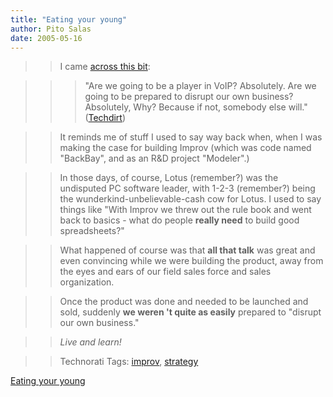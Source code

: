 ```yaml
---
title: "Eating your young"
author: Pito Salas
date: 2005-05-16
---
```



>>

>> I came [across this
bit](<http://techdirt.com/articles/20050516/0032240_F.shtml>):

>>

>>> "Are we going to be a player in VoIP? Absolutely. Are we going to be
prepared to disrupt our own business? Absolutely, Why? Because if not,
somebody else will."
([Techdirt](<http://techdirt.com/articles/20050516/0032240_F.shtml>))

>>

>> It reminds me of stuff I used to say way back when, when I was making the
case for building Improv (which was code named "BackBay", and as an R&D
project "Modeler".)

>>

>> In those days, of course, Lotus (remember?) was the undisputed PC software
leader, with 1-2-3 (remember?) being the wunderkind-unbelievable-cash cow for
Lotus. I used to say things like "With Improv we threw out the rule book and
went back to basics - what do people **really need** to build good
spreadsheets?"

>>

>> What happened of course was that **all that talk** was great and even
convincing while we were building the product, away from the eyes and ears of
our field sales force and sales organization.

>>

>> Once the product was done and needed to be launched and sold, suddenly **we
weren 't quite as easily** prepared to "disrupt our own business."

>>

>> _Live and learn!_

>>

>> Technorati Tags: [improv](<http://technorati.com/tag/improv>),
[strategy](<http://technorati.com/tag/strategy>)


[Eating your young](None)
